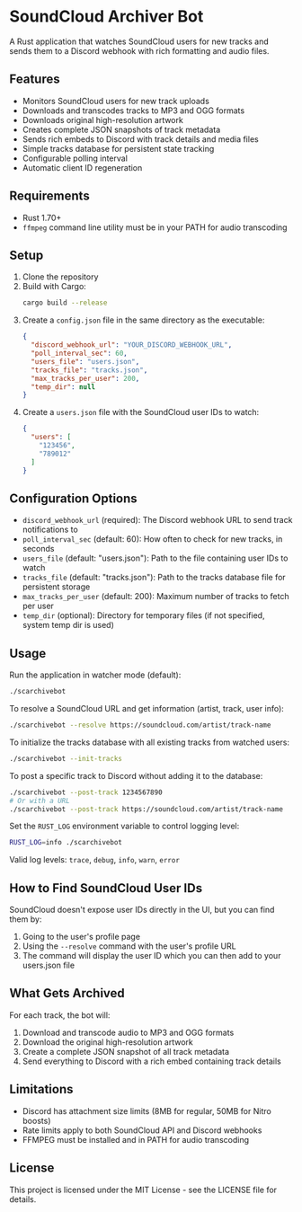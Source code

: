 # SoundCloud Archiver Bot

A Rust application that watches SoundCloud users for new tracks and sends them to a Discord webhook with rich formatting and audio files.

## Features

- Monitors SoundCloud users for new track uploads
- Downloads and transcodes tracks to MP3 and OGG formats
- Downloads original high-resolution artwork
- Creates complete JSON snapshots of track metadata
- Sends rich embeds to Discord with track details and media files
- Simple tracks database for persistent state tracking
- Configurable polling interval
- Automatic client ID regeneration

## Requirements

- Rust 1.70+
- `ffmpeg` command line utility must be in your PATH for audio transcoding

## Setup

1. Clone the repository
2. Build with Cargo:
   ```bash
   cargo build --release
   ```
3. Create a `config.json` file in the same directory as the executable:
   ```json
   {
     "discord_webhook_url": "YOUR_DISCORD_WEBHOOK_URL",
     "poll_interval_sec": 60,
     "users_file": "users.json",
     "tracks_file": "tracks.json",
     "max_tracks_per_user": 200,
     "temp_dir": null
   }
   ```
4. Create a `users.json` file with the SoundCloud user IDs to watch:
   ```json
   {
     "users": [
       "123456",
       "789012"
     ]
   }
   ```

## Configuration Options

- `discord_webhook_url` (required): The Discord webhook URL to send track notifications to
- `poll_interval_sec` (default: 60): How often to check for new tracks, in seconds
- `users_file` (default: "users.json"): Path to the file containing user IDs to watch
- `tracks_file` (default: "tracks.json"): Path to the tracks database file for persistent storage
- `max_tracks_per_user` (default: 200): Maximum number of tracks to fetch per user
- `temp_dir` (optional): Directory for temporary files (if not specified, system temp dir is used)

## Usage

Run the application in watcher mode (default):

```bash
./scarchivebot
```

To resolve a SoundCloud URL and get information (artist, track, user info):

```bash
./scarchivebot --resolve https://soundcloud.com/artist/track-name
```

To initialize the tracks database with all existing tracks from watched users:

```bash
./scarchivebot --init-tracks
```

To post a specific track to Discord without adding it to the database:

```bash
./scarchivebot --post-track 1234567890
# Or with a URL
./scarchivebot --post-track https://soundcloud.com/artist/track-name
```

Set the `RUST_LOG` environment variable to control logging level:

```bash
RUST_LOG=info ./scarchivebot
```

Valid log levels: `trace`, `debug`, `info`, `warn`, `error`

## How to Find SoundCloud User IDs

SoundCloud doesn't expose user IDs directly in the UI, but you can find them by:

1. Going to the user's profile page
2. Using the `--resolve` command with the user's profile URL
3. The command will display the user ID which you can then add to your users.json file

## What Gets Archived

For each track, the bot will:
1. Download and transcode audio to MP3 and OGG formats
2. Download the original high-resolution artwork
3. Create a complete JSON snapshot of all track metadata
4. Send everything to Discord with a rich embed containing track details

## Limitations

- Discord has attachment size limits (8MB for regular, 50MB for Nitro boosts)
- Rate limits apply to both SoundCloud API and Discord webhooks
- FFMPEG must be installed and in PATH for audio transcoding

## License

This project is licensed under the MIT License - see the LICENSE file for details. 